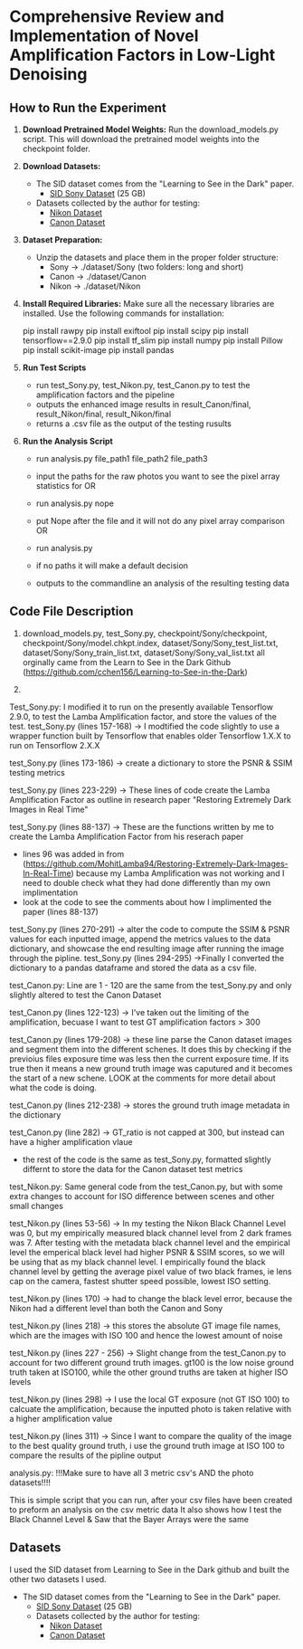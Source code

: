 # Comprehensive Review and Implementation of Novel Amplification Factors in Low-Light Denoising

## How to Run the Experiment

1. **Download Pretrained Model Weights:**
   Run the download_models.py script. This will download the pretrained model weights into the checkpoint folder.

2. **Download Datasets:**
   - The SID dataset comes from the "Learning to See in the Dark" paper.
     - [SID Sony Dataset](https://storage.googleapis.com/isl-datasets/SID/Sony.zip) (25 GB)
   - Datasets collected by the author for testing:
     - [Nikon Dataset](https://purdue0-my.sharepoint.com/:f:/g/personal/mdrach_purdue_edu/EoVPnKf73EdEkOeCDegLhpwBoHOtytsfrZqkXRHtFh-w_A?e=W5YRbK)
     - [Canon Dataset](https://purdue0-my.sharepoint.com/:f:/g/personal/mdrach_purdue_edu/EnFeIP1vbORNq-lEmeeP71sBJiFlTHOja0vSb3zkoLAV-A?e=SEfwGZ)

3. **Dataset Preparation:**
   - Unzip the datasets and place them in the proper folder structure:
     - Sony -> ./dataset/Sony (two folders: long and short)
     - Canon -> ./dataset/Canon
     - Nikon -> ./dataset/Nikon

4. **Install Required Libraries:**
   Make sure all the necessary libraries are installed. Use the following commands for installation:

   pip install rawpy
   pip install exiftool
   pip install scipy
   pip install tensorflow==2.9.0
   pip install tf_slim
   pip install numpy
   pip install Pillow
   pip install scikit-image
   pip install pandas

5. **Run Test Scripts**
   - run test_Sony.py, test_Nikon.py, test_Canon.py to test the amplification factors and the pipeline
   - outputs the enhanced image results in result_Canon/final, result_Nikon/final, result_Nikon/final
   - returns a .csv file as the output of the testing rusults

6. **Run the Analysis Script**
   - run analysis.py file_path1 file_path2 file_path3
   - input the paths for the raw photos you want to see the pixel array statistics for
   OR
   - run analysis.py nope
   - put Nope after the file and it will not do any pixel array comparison
   OR
   - run analysis.py 
   - if no paths it will make a default decision

   - outputs to the commandline an analysis of the resulting testing data

## Code File Description

1. download_models.py, test_Sony.py, checkpoint/Sony/checkpoint, checkpoint/Sony/model.chkpt.index, dataset/Sony/Sony_test_list.txt, dataset/Sony/Sony_train_list.txt, dataset/Sony/Sony_val_list.txt all orginally came from the Learn to See in the Dark Github (https://github.com/cchen156/Learning-to-See-in-the-Dark)

2. 
Test_Sony.py:
I modified it to run on the presently available Tensorflow 2.9.0, to test the Lamba Amplification factor, and store the values of the test.
test_Sony.py (lines 157-168) -> I modtified the code slightly to use a wrapper function built by Tensorflow that enables older Tensorflow 1.X.X to run on Tensorflow 2.X.X

test_Sony.py (lines 173-186) -> create a dictionary to store the PSNR & SSIM testing metrics

test_Sony.py (lines 223-229) -> These lines of code create the Lamba Amplification Factor as outline in research paper "Restoring Extremely Dark Images in Real Time"

test_Sony.py (lines 88-137) -> These are the functions written by me to create the Lamba Amplification Factor from his reserach paper
* lines 96 was added in from (https://github.com/MohitLamba94/Restoring-Extremely-Dark-Images-In-Real-Time) because my Lamba Amplification was not working and I need to double check what they had done differently than my own implimentation 
* look at the code to see the comments about how I implimented the paper (lines 88-137)

test_Sony.py (lines 270-291) -> alter the code to compute the SSIM & PSNR values for each inputted image, append the metrics values to the data dictionary, and showcase the end resulting image after running the image through the pipline. 
test_Sony.py (lines 294-295) ->Finally I converted the dictionary to a pandas dataframe and stored the data as a csv file.

test_Canon.py: 
Line are 1 - 120 are the same from the test_Sony.py and only slightly altered to test the Canon Dataset

test_Canon.py (lines 122-123) -> I've taken out the limiting of the amplification, becuase I want to test GT amplification factors > 300

test_Canon.py (lines 179-208) -> these line parse the Canon dataset images and segment them into the different schenes. It does this by checking if the previoius files exposure time was less then the current exposure time. If its true then it means a new ground truth image was caputured and it becomes the start of a new schene. LOOK at the comments for more detail about what the code is doing.

test_Canon.py (lines 212-238) -> stores the ground truth image metadata in the dictionary

test_Canon.py (line 282) -> GT_ratio is not capped at 300, but instead can have a higher amplification vlaue
* the rest of the code is the same as test_Sony.py, formatted slightly differnt to store the data for the Canon dataset test metrics


test_Nikon.py: 
Same general code from the test_Canon.py, but with some extra changes to account for ISO difference between scenes and other small changes

test_Nikon.py (lines 53-56) -> In my testing the Nikon Black Channel Level was 0, but my empirically measured black channel level from 2 dark frames was 7. After testing with the metadata black channel level and the empirical level the emperical black level had higher PSNR & SSIM scores, so we will be using that as my black channel level. I empirically found the black channel level by getting the average pixel value of two black frames, ie lens cap on the camera, fastest shutter speed possible, lowest ISO setting. 

test_Nikon.py (lines 170) -> had to change the black level error, because the Nikon had a different level than both the Canon and Sony

test_Nikon.py (lines 218) -> this stores the absolute GT image file names, which are the images with ISO 100 and hence the lowest amount of noise 

test_Nikon.py (lines 227 - 256) -> Slight change from the test_Canon.py to account for two different ground truth images. gt100 is the low noise ground truth taken at ISO100, while the other ground truths are taken at higher ISO levels


test_Nikon.py (lines 298) -> I use the local GT exposure (not GT ISO 100) to calcuate the amplification, because the inputted photo is taken relative with a higher amplification value


test_Nikon.py (lines 311) -> Since I want to compare the quality of the image to the best quality ground truth, i use the ground truth image at ISO 100 to compare the results of the pipline output


analysis.py:
!!!Make sure to have all 3 metric csv's  AND the photo datasets!!!!

This is simple script that you can run, after your csv files have been created to preform an analysis on the csv metric data
It also shows how I test the Black Channel Level & Saw that the Bayer Arrays were the same


## Datasets
I used the SID dataset from Learning to See in the Dark github and built the other two datasets I used.
- The SID dataset comes from the "Learning to See in the Dark" paper.
     - [SID Sony Dataset](https://storage.googleapis.com/isl-datasets/SID/Sony.zip) (25 GB)
   - Datasets collected by the author for testing:
     - [Nikon Dataset](https://purdue0-my.sharepoint.com/:f:/g/personal/mdrach_purdue_edu/EoVPnKf73EdEkOeCDegLhpwBoHOtytsfrZqkXRHtFh-w_A?e=W5YRbK)
     - [Canon Dataset](https://purdue0-my.sharepoint.com/:f:/g/personal/mdrach_purdue_edu/EnFeIP1vbORNq-lEmeeP71sBJiFlTHOja0vSb3zkoLAV-A?e=SEfwGZ)










